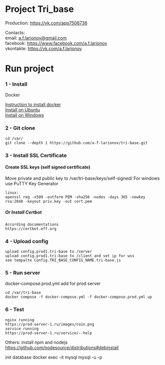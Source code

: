 # Project Tri_base

Production: https://vk.com/app7506736

Contacts: <br>
email: a.f.larionov@gmail.com <br>
facebook: https://www.facebook.com/a.f.larionov <br>
vkontakte: https://vk.com/a.f.larionov

# Run project
### 1  - Install 
Docker 

<a href="https://docs.docker.com/engine/install/">Instruction to install docker</a><br>
<a href="https://docs.docker.com/engine/install/ubuntu/">Install on Ubuntu</a><br>
<a href="https://www.docker.com/products/docker-desktop">Install on Windows</a>

### 2 - Git clone

    cd /var/
    git clone --depth 1 https://github.com/a-f-larionov/tri-base.git

### 3 - Install SSL Certificate

#### Create SSL keys (self signed certificate)

Move private and public key to /var/tri-base/keys/self-signed/
For windows use PuTTY Key Generator

    linux:
    openssl req -x509 -outform PEM -sha256 -nodes -days 365 -newkey rsa:2048 -keyout priv.key -out cert.pem

##### Or Install Certbot

    According documentations
    https://certbot.eff.org

### 4 - Upload config
    upload config.prod1.tri-base to /server
    upload config.prod1.tri-base to /client and set ip for wss
    see tempalte Config.TRI_BASE_CONFIG_NAME.tri-base.js

### 5 - Run server

docker-compose.prod.yml add for prod server

    cd /var/tri-base
    docker compose -f docker-compose.yml -f docker-compose.prod.yml up

### 6 - Test

    nginx running
    https://prod-server-1.ru/images/coin.png
    service running
    https://prod-server-1.ru/service/--help

Others:
install npm and nodejs 
https://github.com/nodesource/distributions#debinstall

init database
docker exec -it mysql mysql -u -p 